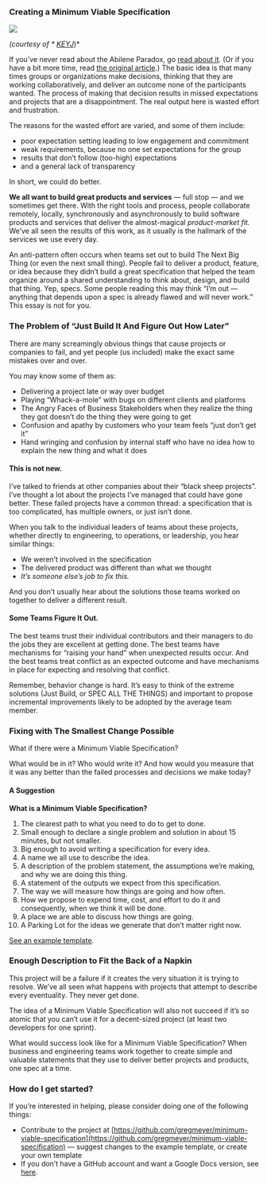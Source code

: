 ### Creating a Minimum Viable Specification

![](https://cdn-images-1.medium.com/max/800/1*SnlGS2An3ImFw4XlNMFnKA.jpeg)

<span class="figcaption_hack">*(courtesy of * [KEYJ](http://keyj.com/random-things-to-do-in-abilene-when-youre-bored/)*)*</span>

If you’ve never read about the Abilene Paradox, go [read about
it](https://en.wikipedia.org/wiki/Abilene_paradox). (Or if you have a bit more
time, read [the original
article](http://homepages.se.edu/cvonbergen/files/2013/01/The-Abilene-Paradox_The-Management-of-Agreement.htm_.pdf).)
The basic idea is that many times groups or organizations make decisions,
thinking that they are working collaboratively, and deliver an outcome none of
the participants wanted. The process of making that decision results in missed
expectations and projects that are a disappointment. The real output here is
wasted effort and frustration.

The reasons for the wasted effort are varied, and some of them include:

- poor expectation setting leading to low engagement and commitment
- weak requirements, because no one set expectations for the group
- results that don’t follow (too-high) expectations
- and a general lack of transparency

In short, we could do better.

**We all want to build great products and services** — full stop — and we
sometimes get there. With the right tools and process, people collaborate
remotely, locally, synchronously and asynchronously to build software products
and services that deliver the almost-magical *product-market fit.* We’ve all
seen the results of this work, as it usually is the hallmark of the services we
use every day.

An anti-pattern often occurs when teams set out to build The Next Big Thing (or
even the next small thing). People fail to deliver a product, feature, or idea
because they didn’t build a great specification that helped the team organize
around a shared understanding to think about, design, and build that thing. Yep,
specs. Some people reading this may think “I’m out — anything that depends upon
a spec is already flawed and will never work.” This essay is not for you.

### **The Problem of “Just Build It And Figure Out How Later”**

There are many screamingly obvious things that cause projects or companies to
fail, and yet people (us included) make the exact same mistakes over and over.

You may know some of them as:

* Delivering a project late or way over budget
* Playing “Whack-a-mole” with bugs on different clients and platforms
* The Angry Faces of Business Stakeholders when they realize the thing they got
doesn’t do the thing they were going to get
* Confusion and apathy by customers who your team feels “just don’t get it”
* Hand wringing and confusion by internal staff who have no idea how to explain
the new thing and what it does

#### This is not new.

I’ve talked to friends at other companies about their “black sheep projects”.
I’ve thought a lot about the projects I’ve managed that could have gone better.
These failed projects have a common thread: a specification that is too
complicated, has multiple owners, or just isn’t done.

When you talk to the individual leaders of teams about these projects, whether
directly to engineering, to operations, or leadership, you hear similar things:

* We weren’t involved in the specification
* The delivered product was different than what we thought
* *It’s someone else’s job to fix this.*

And you don’t usually hear about the solutions those teams worked on together to
deliver a different result.

#### Some Teams Figure It Out.

The best teams trust their individual contributors and their managers to do the
jobs they are excellent at getting done. The best teams have mechanisms for
“raising your hand” when unexpected results occur. And the best teams treat
conflict as an expected outcome and have mechanisms in place for expecting and
resolving that conflict.

Remember, behavior change is hard. It’s easy to think of the extreme solutions
(Just Build, or SPEC ALL THE THINGS) and important to propose incremental
improvements likely to be adopted by the average team member.

### **Fixing with The Smallest Change Possible**

What if there were a Minimum Viable Specification?

What would be in it? Who would write it? And how would you measure that it was
any better than the failed processes and decisions we make today?

#### A Suggestion

**What is a Minimum Viable Specification?**

1.  The clearest path to what you need to do to get to done.
1.  Small enough to declare a single problem and solution in about 15 minutes, but
not smaller.
1.  Big enough to avoid writing a specification for every idea.
1.  A name we all use to describe the idea.
1.  A description of the problem statement, the assumptions we’re making, and why we
are doing this thing.
1.  A statement of the outputs we expect from this specification.
1.  The way we will measure how things are going and how often.
1.  How we propose to expend time, cost, and effort to do it and consequently, when
we think it will be done.
1.  A place we are able to discuss how things are going.
1.  A Parking Lot for the ideas we generate that don’t matter right now.

[See an example template](http://bit.ly/minimumviablespec).

### Enough Description to Fit the Back of a Napkin

This project will be a failure if it creates the very situation it is trying to
resolve. We’ve all seen what happens with projects that attempt to describe
every eventuality. They never get done. 

The idea of a Minimum Viable Specification will also not succeed if it’s so
atomic that you can’t use it for a decent-sized project (at least two developers
for one sprint).

What would success look like for a Minimum Viable Specification? When business
and engineering teams work together to create simple and valuable statements
that they use to deliver better projects and products, one spec at a time.

### How do I get started?

If you’re interested in helping, please consider doing one of the following
things:

* Contribute to the project at
[https://github.com/gregmeyer/minimum-viable-specification](https://github.com/gregmeyer/minimum-viable-specification)
— suggest changes to the example template, or create your own template
* If you don’t have a GitHub account and want a Google Docs version, see
[here](http://bit.ly/minimumviablespec).


